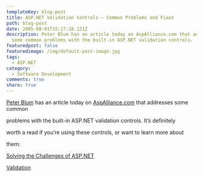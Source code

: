 ```yaml
---
templateKey: blog-post
title: ASP.NET Validation Controls – Common Problems and Fixes
path: blog-post
date: 2005-08-01T15:17:28.121Z
description: Peter Blum has an article today on AspAlliance.com that addresses
  some common problems with the built-in ASP.NET validation controls.
featuredpost: false
featuredimage: /img/default-post-image.jpg
tags:
  - ASP.NET
category:
  - Software Development
comments: true
share: true
---
```

<!--StartFragment-->

[Peter Blum](http://peterblum.com/) has an article today on [AspAlliance.com](http://aspalliance.com/) that addresses some common

problems with the built-in ASP.NET validation controls. It’s definitely

worth a read if you’re using these controls, or want to learn more about

them:

[Solving the Challenges of ASP.NET](http://aspalliance.com/699)

[Validation](http://aspalliance.com/699)

<!--EndFragment-->